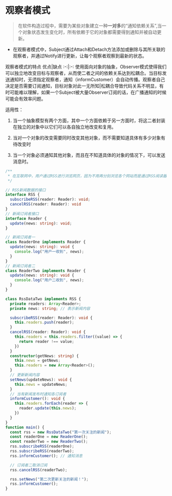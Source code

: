 # 观察者模式

> 在软件构造过程中，需要为某些对象建立一种**一对多**的“通知依赖关系”,当一个对象状态发生变化时，所有依赖于它的对象都需要得到通知并被自动更新。

- 在观察者模式中，Subject通过Attach和Detach方法添加或删除与其所关联的观察者，并通过Notify进行更新，让每个观察者观察到最新的状态。

观察者模式的特点
优点|缺点
:-:|:-:
使用面向对象的抽象，Observer模式使得我们可以独立地改变目标与观察者，从而使二者之间的依赖关系达到松耦合。当目标发送通知时，无须指定观察者，通知（informCustomer）会自动传播。观察者自己决定是否需要订阅通知，目标对象对此一无所知|松耦合导致代码关系不明显，有时可能难以理解，如果一个Subject被大量Observer订阅的话，在广播通知的时候可能会有效率问题。

适用性：

1. 当一个抽象模型有两个方面，其中一个方面依赖于另一方面时，将这二者封装在独立的对象中以它们可以各自独立地改变和复用。

2. 当对一个对象的改变需要同时改变其他对象，而不需要知道具体有多少对象有待改变时

3. 当一个对象必须通知其他对象，而且在不知道具体的对象的情况下，可以发送消息时。

```typescript
/**
 * 在互联网中，用户通过RSS进行浏览网页，因为不用再分别浏览各个网站而是通过RSS阅读器订阅感兴趣的内容并且等待所关注的内容更新而带来的通知即可。
 */

// RSS新闻数据的接口
interface RSS {
  subscribeRSS(reader: Reader): void;
  cancelRSS(reader: Reader): void
}
// 新闻订阅者接口
interface Reader {
  update(news: string): void;
}

// 新闻订阅者一
class ReaderOne implements Reader {
  update(news: string): void {
    console.log("用户一收到", news);
  }
}
// 新闻订阅者二
class ReaderTwo implements Reader {
  update(news: string): void {
    console.log("用户二收到", news);
  }
}

class RssDataTwo implements RSS {
  private readers: Array<Reader>;
  private news: string; // 表示新闻内容

  subscribeRSS(reader: Reader): void {
    this.readers.push(reader);
  }
  cancelRSS(reader: Reader): void {
    this.readers = this.readers.filter((value) => {
      return reader !== value;
    })
  }
  constructor(getNews: string) {
    this.news = getNews;
    this.readers = new Array<Reader>();
  }
  // 更新新闻内容
  setNews(updateNews): void {
    this.news = updateNews;
  }
  // 当有新闻发布时通知各订阅者
  informCustomer(): void {
    this.readers.forEach(reader => {
      reader.update(this.news);
    })
  }
}
function main() {
  const rss = new RssDataTwo("第一次关注的新闻");
  const readerOne = new ReaderOne();
  const readerTwo = new ReaderTwo();
  rss.subscribeRSS(readerOne);
  rss.subscribeRSS(readerTwo);
  rss.informCustomer(); // 通知消息

  // 订阅者二取消订阅
  rss.cancelRSS(readerTwo);

  rss.setNews("第二次更新关注的新闻！");
  rss.informCustomer();
}
```
